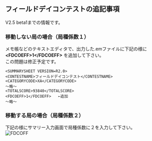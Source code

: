 ## フィールドデイコンテストの追記事項

V2.5 beta1までの情報です。

### 移動しない局の場合（局種係数１）

メモ帳などのテキストエディタで、出力した.emファイルに下記の様に **\<FDCOEFF\>1\</FDCOEFF\>** を追加して下さい。  
この問題は修正予定です。  
~~~
<SUMMARYSHEET VERSION=R2.0>
<CONTESTNAME>フィールドデイコンテスト</CONTESTNAME>
<CATEGORYCODE>XA</CATEGORYCODE>
～略～
<TOTALSCORE>93840</TOTALSCORE>
<FDCOEFF>1</FDCOEFF>   ←追加
～略～
~~~

### 移動する局の場合（局種係数２）
下記の様にサマリー入力画面で局種係数に２を入力して下さい。  
![FDCOFF](https://raw.githubusercontent.com/jr8ppg/zLog/images/elog2fd.png)

